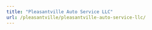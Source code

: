 ```yaml
---
title: "Pleasantville Auto Service LLC"
url: /pleasantville/pleasantville-auto-service-llc/
---
```

